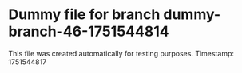 # Dummy file for branch dummy-branch-46-1751544814

This file was created automatically for testing purposes.
Timestamp: 1751544817